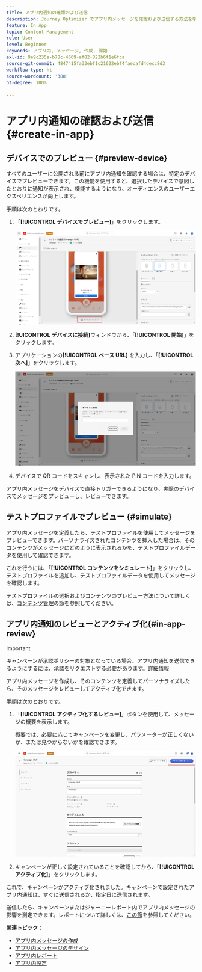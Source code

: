 ```yaml
---
title: アプリ内通知の確認および送信
description: Journey Optimizer でアプリ内メッセージを確認および送信する方法を学ぶ
feature: In App
topic: Content Management
role: User
level: Beginner
keywords: アプリ内, メッセージ, 作成, 開始
exl-id: 9e9c235a-b78c-4669-af82-822b6f1e6fca
source-git-commit: 4847415fa33ebf1c21622ebf4faecafd4decc8d3
workflow-type: ht
source-wordcount: '388'
ht-degree: 100%

---
```


# アプリ内通知の確認および送信 {#create-in-app}

## デバイスでのプレビュー {#preview-device}

すべてのユーザーに公開される前にアプリ内通知を確認する場合は、特定のデバイスでプレビューできます。この機能を使用すると、選択したデバイスで意図したとおりに通知が表示され、機能するようになり、オーディエンスのユーザーエクスペリエンスが向上します。

手順は次のとおりです。

1. 「**[!UICONTROL デバイスでプレビュー]**」をクリックします。

   ![](assets/in_app_create_6.png)

1. **[!UICONTROL デバイスに接続]**&#x200B;ウィンドウから、「**[!UICONTROL 開始]**」をクリックします。

1. アプリケーションの&#x200B;**[!UICONTROL ベース URL]** を入力し、「**[!UICONTROL 次へ]**」をクリックします。

   ![](assets/in_app_create_7.png)

1. デバイスで QR コードをスキャンし、表示された PIN コードを入力します。

アプリ内メッセージをデバイスで直接トリガーできるようになり、実際のデバイスでメッセージをプレビューし、レビューできます。

## テストプロファイルでプレビュー {#simulate}

アプリ内メッセージを定義したら、テストプロファイルを使用してメッセージをプレビューできます。パーソナライズされたコンテンツを挿入した場合は、そのコンテンツがメッセージにどのように表示されるかを、テストプロファイルデータを使用して確認できます。

これを行うには、「**[!UICONTROL コンテンツをシミュレート]**」をクリックし、テストプロファイルを追加し、テストプロファイルデータを使用してメッセージを確認します。

テストプロファイルの選択およびコンテンツのプレビュー方法について詳しくは、[コンテンツ管理](../content-management/preview-test.md)の節を参照してください。

## アプリ内通知のレビューとアクティブ化{#in-app-review}

>[!IMPORTANT]
>
> キャンペーンが承認ポリシーの対象となっている場合、アプリ内通知を送信できるようにするには、承認をリクエストする必要があります。[詳細情報](../test-approve/gs-approval.md)

アプリ内メッセージを作成し、そのコンテンツを定義してパーソナライズしたら、そのメッセージをレビューしてアクティブ化できます。

手順は次のとおりです。

1. 「**[!UICONTROL アクティブ化するレビュー]**」ボタンを使用して、メッセージの概要を表示します。

   概要では、必要に応じてキャンペーンを変更し、パラメーターが正しくないか、または見つからないかを確認できます。

   ![](assets/in_app_create_5.png)

1. キャンペーンが正しく設定されていることを確認してから、「**[!UICONTROL アクティブ化]**」をクリックします。

これで、キャンペーンがアクティブ化されました。キャンペーンで設定されたアプリ内通知は、すぐに送信されるか、指定日に送信されます。

送信したら、キャンペーンまたはジャーニーレポート内でアプリ内メッセージの影響を測定できます。レポートについて詳しくは、[この節](../reports/campaign-global-report-cja-inapp.md)を参照してください。

**関連トピック：**

* [アプリ内メッセージの作成 ](create-in-app.md)
* [アプリ内メッセージのデザイン](design-in-app.md)
* [アプリ内レポート](../reports/campaign-global-report-cja-inapp.md)
* [アプリ内設定](inapp-configuration.md)
